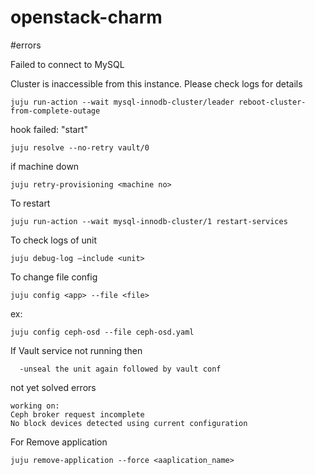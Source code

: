 # openstack-charm

#errors

Failed to connect to MySQL

Cluster is inaccessible from this instance. Please check logs for details
```
juju run-action --wait mysql-innodb-cluster/leader reboot-cluster-from-complete-outage
```
hook failed: "start"
```
juju resolve --no-retry vault/0
```
if machine down
```
juju retry-provisioning <machine no>
```
To restart 
```
juju run-action --wait mysql-innodb-cluster/1 restart-services
```
To check logs of unit 
```
juju debug-log –include <unit>
 ```
 To change file config 

  ```
  juju config <app> --file <file>
  ```
  ex:
  ```
  juju config ceph-osd --file ceph-osd.yaml
 ```
  
  If Vault service not running then 
  
      -unseal the unit again followed by vault conf
      
      
      
 not yet solved errors     
  ```
  working on:
  Ceph broker request incomplete
  No block devices detected using current configuration
```


 For Remove application
 ```
juju remove-application --force <aaplication_name>
```
